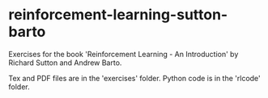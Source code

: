 # reinforcement-learning-sutton-barto
Exercises for the book 'Reinforcement Learning - An Introduction' by Richard Sutton and Andrew Barto.

Tex and PDF files are in the 'exercises' folder. Python code is in the 'rlcode' folder.
